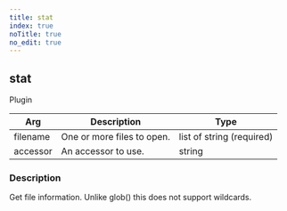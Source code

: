 ```yaml
---
title: stat
index: true
noTitle: true
no_edit: true
---
```




<div class="vql_item"></div>


## stat
<span class='vql_type pull-right page-header'>Plugin</span>



<div class="vqlargs"></div>

Arg | Description | Type
----|-------------|-----
filename|One or more files to open.|list of string (required)
accessor|An accessor to use.|string

### Description

Get file information. Unlike glob() this does not support wildcards.

